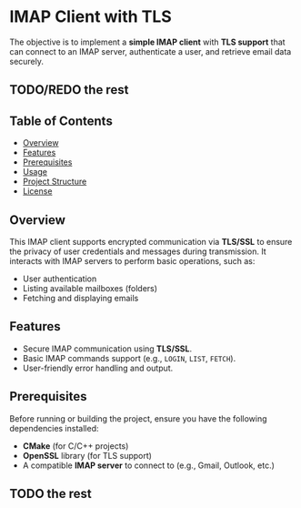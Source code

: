 # IMAP Client with TLS

The objective is to implement a **simple IMAP client** with **TLS support** that can connect to an IMAP server, authenticate a user, and retrieve email data securely.

## TODO/REDO the rest

## Table of Contents
- [Overview](#overview)
- [Features](#features)
- [Prerequisites](#prerequisites)
- [Usage](#usage)
- [Project Structure](#project-structure)
- [License](#license)

## Overview
This IMAP client supports encrypted communication via **TLS/SSL** to ensure the privacy of user credentials and messages during transmission. It interacts with IMAP servers to perform basic operations, such as:
- User authentication
- Listing available mailboxes (folders)
- Fetching and displaying emails

## Features
- Secure IMAP communication using **TLS/SSL**.
- Basic IMAP commands support (e.g., `LOGIN`, `LIST`, `FETCH`).
- User-friendly error handling and output.

## Prerequisites
Before running or building the project, ensure you have the following dependencies installed:
- **CMake** (for C/C++ projects)
- **OpenSSL** library (for TLS support)
- A compatible **IMAP server** to connect to (e.g., Gmail, Outlook, etc.)

## TODO the rest